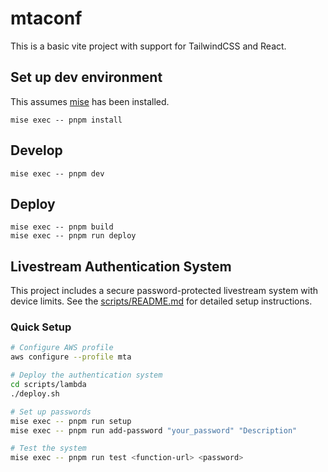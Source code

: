 # mtaconf

This is a basic vite project with support for TailwindCSS and React.

## Set up dev environment

This assumes [mise](https://github.com/jdx/mise) has been installed.

```
mise exec -- pnpm install
```

## Develop

```
mise exec -- pnpm dev
```

## Deploy

```
mise exec -- pnpm build
mise exec -- pnpm run deploy
```

## Livestream Authentication System

This project includes a secure password-protected livestream system with device limits. See the [scripts/README.md](scripts/README.md) for detailed setup instructions.

### Quick Setup

```bash
# Configure AWS profile
aws configure --profile mta

# Deploy the authentication system
cd scripts/lambda
./deploy.sh

# Set up passwords
mise exec -- pnpm run setup
mise exec -- pnpm run add-password "your_password" "Description"

# Test the system
mise exec -- pnpm run test <function-url> <password>
```
